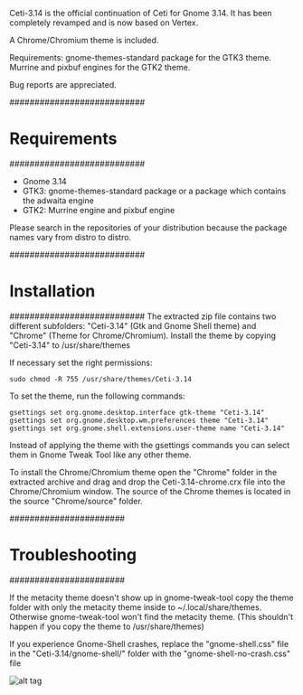Ceti-3.14 is the official continuation of Ceti for Gnome 3.14. It has been completely revamped and is now based on Vertex. 

A Chrome/Chromium theme is included.

Requirements: gnome-themes-standard package for the GTK3 theme. Murrine and pixbuf engines for the GTK2 theme.

Bug reports are appreciated.

###########################
#      Requirements       #
###########################

* Gnome 3.14
* GTK3: gnome-themes-standard package or a package which contains the adwaita engine
* GTK2: Murrine engine and pixbuf engine

Please search in the repositories of your distribution because the package names vary from distro to distro.

###########################
#      Installation       #
###########################
The extracted zip file contains two different subfolders: "Ceti-3.14" (Gtk and Gnome Shell theme) and "Chrome" (Theme for Chrome/Chromium).
Install the theme by copying "Ceti-3.14" to /usr/share/themes

If necessary set the right permissions:

    sudo chmod -R 755 /usr/share/themes/Ceti-3.14


To set the theme, run the following commands:

    gsettings set org.gnome.desktop.interface gtk-theme "Ceti-3.14"
    gsettings set org.gnome.desktop.wm.preferences theme "Ceti-3.14"
    gsettings set org.gnome.shell.extensions.user-theme name "Ceti-3.14"

Instead of applying the theme with the gsettings commands you can select them in Gnome Tweak Tool like any other theme.

To install the Chrome/Chromium theme open the "Chrome" folder in the extracted archive and drag and drop the Ceti-3.14-chrome.crx file into the Chrome/Chromium window. The source of the Chrome themes is located in the source "Chrome/source" folder.

#######################
#   Troubleshooting   #
#######################

If the metacity theme doesn't show up in gnome-tweak-tool copy the theme folder with only the metacity theme inside to ~/.local/share/themes. Otherwise gnome-tweak-tool won't find the metacity theme. (This shouldn't happen if you copy the theme to /usr/share/themes)

If you experience Gnome-Shell crashes, replace the "gnome-shell.css" file in the "Ceti-3.14/gnome-shell/" folder with the "gnome-shell-no-crash.css" file


![alt tag](http://fc01.deviantart.net/fs70/f/2014/292/d/b/ceti_3_14___theme_by_horst3180-d8393uc.jpg)
